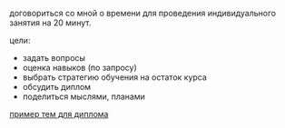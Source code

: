 договориться со мной о времени для проведения индивидуального занятия на 20 минут.

цели:

- задать вопросы
- оценка навыков (по запросу)
- выбрать стратегию обучения на остаток курса
- обсудить диплом
- поделиться мыслями, планами

[пример тем для диплома](https://github.com/sulemanof/js-lectures/blob/master/diploma/readme.md)
